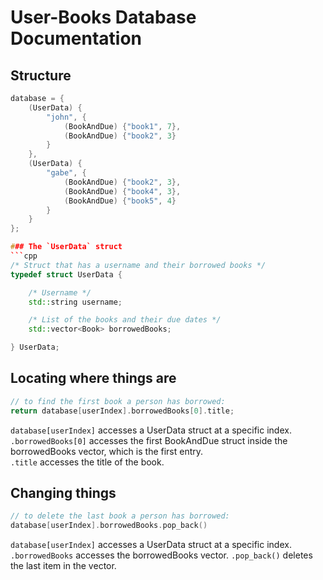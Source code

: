 # User-Books Database Documentation

## Structure
```cpp
database = {
    (UserData) {
        "john", { 
            (BookAndDue) {"book1", 7},
            (BookAndDue) {"book2", 3}
        }
    },
    (UserData) {
        "gabe", {
            (BookAndDue) {"book2", 3},
            (BookAndDue) {"book4", 3},
            (BookAndDue) {"book5", 4}
        }
    }
};

### The `UserData` struct
```cpp
/* Struct that has a username and their borrowed books */
typedef struct UserData {

    /* Username */
    std::string username;

    /* List of the books and their due dates */
    std::vector<Book> borrowedBooks;

} UserData;
```

## Locating where things are
```cpp
// to find the first book a person has borrowed:
return database[userIndex].borrowedBooks[0].title;
```
`database[userIndex]` accesses a UserData struct at a specific index.  
`.borrowedBooks[0]` accesses the first BookAndDue struct inside the borrowedBooks vector, which is the first entry.  
`.title` accesses the title of the book.

## Changing things
```cpp
// to delete the last book a person has borrowed:
database[userIndex].borrowedBooks.pop_back()
```
`database[userIndex]` accesses a UserData struct at a specific index.  
`.borrowedBooks` accesses the borrowedBooks vector.
`.pop_back()` deletes the last item in the vector.